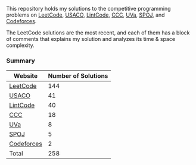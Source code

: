 This repository holds my solutions to the competitive programming problems on [LeetCode](https://leetcode-cn.com/), [USACO](http://www.usaco.org/), [LintCode](https://www.lintcode.com/), [CCC](https://cemc.uwaterloo.ca/contests/computing.html), [UVa](https://onlinejudge.org/), [SPOJ](https://www.spoj.com/), and [Codeforces](https://codeforces.com/). 

The LeetCode solutions are the most recent, and each of them has a block of comments that explains my solution and analyzes its time & space complexity. 

### Summary
| Website  | Number of Solutions |
| ------------- | ------------- |
| [LeetCode](https://leetcode-cn.com/) | 144 |
| [USACO](http://www.usaco.org/) | 41 |
| [LintCode](https://www.lintcode.com/) | 40 | 
| [CCC](https://cemc.uwaterloo.ca/contests/computing.html) | 18 | 
| [UVa](https://onlinejudge.org/) | 8 | 
| [SPOJ](https://www.spoj.com/) | 5 | 
| [Codeforces](https://codeforces.com/) | 2 |
| Total | 258 |
